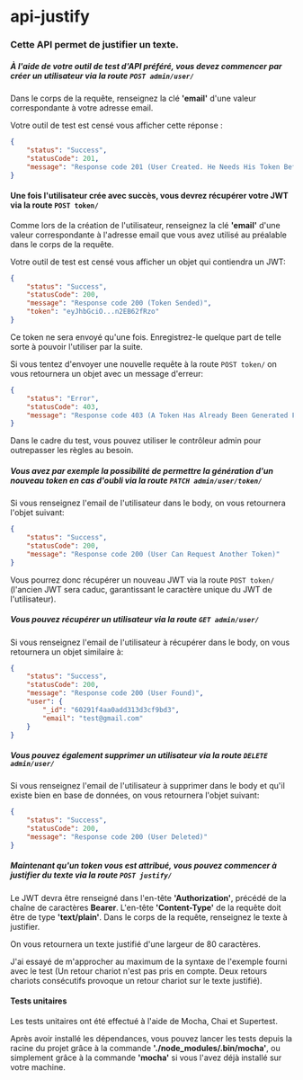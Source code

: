 # api-justify

### Cette API permet de justifier un texte.

##### À l'aide de votre outil de test d'API préféré, vous devez commencer par créer un utilisateur via la route `POST admin/user/`

Dans le corps de la requête, renseignez la clé **'email'** d'une valeur correspondante à votre adresse email.

Votre outil de test est censé vous afficher cette réponse :
```json
{
    "status": "Success",
    "statusCode": 201,
    "message": "Response code 201 (User Created. He Needs His Token Before Use The Justify Route)"
}
```

#### Une fois l'utilisateur crée avec succès, vous devrez récupérer votre JWT via la route `POST token/`

Comme lors de la création de l'utilisateur, renseignez la clé **'email'** d'une valeur correspondante à l'adresse email que vous avez utilisé au préalable dans le corps de la requête.

Votre outil de test est censé vous afficher un objet qui contiendra un JWT:
```json
{
    "status": "Success",
    "statusCode": 200,
    "message": "Response code 200 (Token Sended)",
    "token": "eyJhbGciO...n2EB62fRzo"
}
```

Ce token ne sera envoyé qu'une fois. Enregistrez-le quelque part de telle sorte à pouvoir l'utiliser par la suite.

Si vous tentez d'envoyer une nouvelle requête à la route `POST token/` on vous retournera un objet avec un message d'erreur:
```json
{
    "status": "Error",
    "statusCode": 403,
    "message": "Response code 403 (A Token Has Already Been Generated For This User. Contact The Administrator To Generate A New Token)"
}
```

Dans le cadre du test, vous pouvez utiliser le contrôleur admin pour outrepasser les règles au besoin.

##### Vous avez par exemple la possibilité de permettre la génération d'un nouveau token en cas d'oubli via la route `PATCH admin/user/token/`

Si vous renseignez l'email de l'utilisateur dans le body, on vous retournera l'objet suivant:

```json
{
    "status": "Success",
    "statusCode": 200,
    "message": "Response code 200 (User Can Request Another Token)"
}
```

Vous pourrez donc récupérer un nouveau JWT via la route `POST token/` (l'ancien JWT sera caduc, garantissant le caractère unique du JWT de l'utilisateur).

##### Vous pouvez récupérer un utilisateur via la route `GET admin/user/`

Si vous renseignez l'email de l'utilisateur à récupérer dans le body, on vous retournera un objet similaire à:

```json
{
    "status": "Success",
    "statusCode": 200,
    "message": "Response code 200 (User Found)",
    "user": {
        "_id": "60291f4aa0add313d3cf9bd3",
        "email": "test@gmail.com"
    }
}
```

##### Vous pouvez également supprimer un utilisateur via la route `DELETE admin/user/`

Si vous renseignez l'email de l'utilisateur à supprimer dans le body et qu'il existe bien en base de données, on vous retournera l'objet suivant:

```json
{
    "status": "Success",
    "statusCode": 200,
    "message": "Response code 200 (User Deleted)"
}
```

##### Maintenant qu'un token vous est attribué, vous pouvez commencer à justifier du texte via la route `POST justify/`

Le JWT devra être renseigné dans l'en-tête **'Authorization'**, précédé de la chaîne de caractères **Bearer**.
L'en-tête **'Content-Type'** de la requête doit être de type **'text/plain'**.
Dans le corps de la requête, renseignez le texte à justifier.

On vous retournera un texte justifié d'une largeur de 80 caractères.

J'ai essayé de m'approcher au maximum de la syntaxe de l'exemple fourni avec le test (Un retour chariot n'est pas pris en compte. Deux retours chariots consécutifs provoque un retour chariot sur le texte justifié).

#### Tests unitaires

Les tests unitaires ont été effectué à l'aide de Mocha, Chai et Supertest.

Après avoir installé les dépendances, vous pouvez lancer les tests depuis la racine du projet grâce à la commande **'./node_modules/.bin/mocha'**, ou simplement grâce à la commande **'mocha'** si vous l'avez déjà installé sur votre machine.
